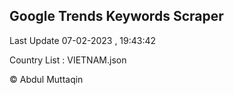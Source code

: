 

## Google Trends Keywords Scraper 
 
Last Update 07-02-2023 , 19:43:42

Country List :
VIETNAM.json



© Abdul Muttaqin 

